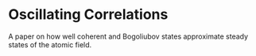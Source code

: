 Oscillating Correlations
==================

A paper on how well coherent and Bogoliubov states approximate steady states of the atomic field.
